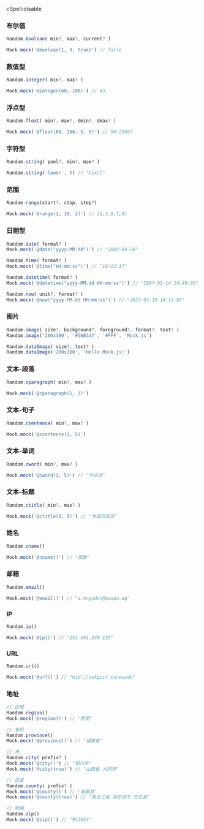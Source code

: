 cSpell:disable

### 布尔值
```javascript
Random.boolean( min?, max?, current? )

Mock.mock('@boolean(1, 9, true)') // false
```

### 数值型
```javascript
Random.integer( min?, max? )

Mock.mock('@integer(60, 100)') // 63
```

### 浮点型
```javascript
Random.float( min?, max?, dmin?, dmax? )

Mock.mock('@float(60, 100, 3, 5)') // 94.25887
```

### 字符型
```javascript
Random.string( pool?, min?, max? )

Random.string('lower', 5) // "tsxcl"
```

### 范围
```javascript
Random.range(start?, stop, step?)

Mock.mock('@range(1, 10, 2)') // [1,3,5,7,9]
```

### 日期型
```javascript
Random.date( format? )
Mock.mock('@date("yyyy-MM-dd")') // "2003-04-28"

Random.time( format? )
Mock.mock('@time("HH:mm:ss")') // "18:12:17"

Random.datetime( format? )
Mock.mock('@datetime("yyyy-MM-dd HH:mm:ss")') // "1997-05-14 14:49:05"

Random.now( unit?, format? )
Mock.mock('@now("yyyy-MM-dd HH:mm:ss")') // "2023-03-19 14:11:02"
```

### 图片
```javascript
Random.image( size?, background?, foreground?, format?, text? )
Random.image('200x100', '#50B347', '#FFF', 'Mock.js')

Random.dataImage( size?, text? )
Random.dataImage('200x100', 'Hello Mock.js!')
```

### 文本-段落
```javascript
Random.cparagraph( min?, max? )

Mock.mock('@cparagraph(1, 3)')
```

### 文本-句子
```javascript
Random.csentence( min?, max? )

Mock.mock('@csentence(3, 5)')
```

### 文本-单词
```javascript
Random.cword( min?, max? )

Mock.mock('@cword(3, 5)') // "今进话"
```

### 文本-标题
```javascript
Random.ctitle( min?, max? )

Mock.mock('@ctitle(3, 5)') // "争道将其该"
```

### 姓名
```javascript
Random.cname()

Mock.mock('@cname()') // "高敏"
```

### 邮箱
```javascript
Random.email()

Mock.mock('@email()') // "a.hngndzt@qzupu.ag"
```

### IP
```javascript
Random.ip()

Mock.mock('@ip()') // "152.161.240.135"
```

### URL
```javascript
Random.url()

Mock.mock('@url()') // "mid://sskgcif.cu/ewsmb"
```

### 地址
```javascript
// 区域
Random.region()
Mock.mock('@region()') // "西南"

// 省份
Random.province()
Mock.mock('@province()') // "福建省"

// 市
Random.city( prefix? )
Mock.mock('@city()') // "银川市"
Mock.mock('@city(true)') // "山西省 大同市"

// 区县
Random.county( prefix? )
Mock.mock('@county()') // "海晏县"
Mock.mock('@county(true)') // "黑龙江省 哈尔滨市 方正县"

// 邮编
Random.zip()
Mock.mock('@zip()') // "953634"
```
